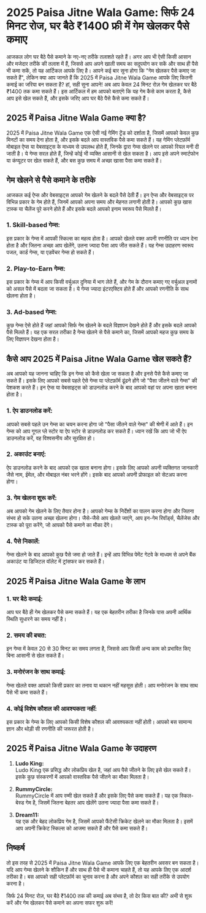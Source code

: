 # 2025 Paisa Jitne Wala Game: सिर्फ 24 मिनट रोज, घर बैठे ₹1400 फ्री में गेम खेलकर पैसे कमाए

आजकल लोग घर बैठे पैसे कमाने के नए-नए तरीके तलाशते रहते हैं। अगर आप भी ऐसी किसी आसान और मजेदार तरीके की तलाश में हैं, जिससे आप अपने खाली समय का सदुपयोग कर सकें और साथ ही पैसे भी कमा सकें, तो यह आर्टिकल आपके लिए है। आपने कई बार सुना होगा कि "गेम खेलकर पैसे कमाए जा सकते हैं", लेकिन क्या आप जानते हैं कि 2025 में Paisa Jitne Wala Game आपके लिए कितनी कमाई का जरिया बन सकता है? हां, सही सुना आपने! अब आप केवल 24 मिनट रोज़ गेम खेलकर घर बैठे ₹1400 तक कमा सकते हैं। इस आर्टिकल में हम आपको बताएंगे कि यह गेम कैसे काम करता है, कैसे आप इसे खेल सकते हैं, और इसके जरिए आप घर बैठे पैसे कैसे कमा सकते हैं।

## 2025 में Paisa Jitne Wala Game क्या है?

2025 में Paisa Jitne Wala Game एक ऐसी नई गेमिंग ट्रेंड को दर्शाता है, जिसमें आपको केवल कुछ मिनटों का समय देना होता है, और इसके बदले आप वास्तविक पैसे कमा सकते हैं। यह गेमिंग प्लेटफ़ॉर्म मोबाइल ऐप्स या वेबसाइट्स के माध्यम से उपलब्ध होते हैं, जिनके द्वारा गेम्स खेलने पर आपको रियल मनी दी जाती है। ये गेम्स सरल होते हैं, जिन्हें कोई भी व्यक्ति आसानी से खेल सकता है। आप इसे अपने स्मार्टफोन या कंप्यूटर पर खेल सकते हैं, और बस कुछ समय में अच्छा खासा पैसा कमा सकते हैं।

## गेम खेलने से पैसे कमाने के तरीके

आजकल कई ऐप्स और वेबसाइट्स आपको गेम खेलने के बदले पैसे देती हैं। इन ऐप्स और वेबसाइट्स पर विभिन्न प्रकार के गेम होते हैं, जिनमें आपको अपना समय और मेहनत लगानी होती है। आपको कुछ खास टास्क या चैलेंज पूरे करने होते हैं और इसके बदले आपको इनाम स्वरूप पैसे मिलते हैं। 

### 1. Skill-based गेम्स:
इस प्रकार के गेम्स में आपकी स्किल्स का महत्व होता है। आपको खेलते वक्त अपनी रणनीति पर ध्यान देना होता है और जितना अच्छा आप खेलेंगे, उतना ज्यादा पैसा आप जीत सकते हैं। यह गेम्स उदाहरण स्वरूप पजल, कार्ड गेम्स, या एडवेंचर गेम्स हो सकते हैं। 

### 2. Play-to-Earn गेम्स:
इस प्रकार के गेम्स में आप किसी वर्चुअल दुनिया में भाग लेते हैं, और गेम के दौरान कमाए गए वर्चुअल इनामों को असल पैसे में बदला जा सकता है। ये गेम्स ज्यादा इंटरएक्टिव होते हैं और आपको रणनीति के साथ खेलना होता है।

### 3. Ad-based गेम्स:
कुछ गेम्स ऐसे होते हैं जहां आपको सिर्फ गेम खेलने के बदले विज्ञापन देखने होते हैं और इसके बदले आपको पैसे मिलते हैं। यह एक सरल तरीका है गेम्स खेलने से पैसे कमाने का, जिसमें आपको महज कुछ समय के लिए विज्ञापन देखना होता है। 

## कैसे आप 2025 में Paisa Jitne Wala Game खेल सकते हैं?

अब आपको यह जानना चाहिए कि इन गेम्स को कैसे खेला जा सकता है और इनसे पैसे कैसे कमाए जा सकते हैं। इसके लिए आपको सबसे पहले ऐसे गेम्स या प्लेटफ़ॉर्म ढूंढने होंगे जो "पैसा जीतने वाले गेम्स" की पेशकश करते हैं। इन ऐप्स या वेबसाइट्स को डाउनलोड करने के बाद आपको वहां पर अपना खाता बनाना होता है। 

### 1. ऐप डाउनलोड करें:
आपको सबसे पहले उन गेम्स का चयन करना होगा जो "पैसा जीतने वाले गेम्स" की श्रेणी में आते हैं। इन गेम्स को आप गूगल प्ले स्टोर या ऐप स्टोर से डाउनलोड कर सकते हैं। ध्यान रखें कि आप जो भी ऐप डाउनलोड करें, वह विश्वसनीय और सुरक्षित हो। 

### 2. अकाउंट बनाएं:
ऐप डाउनलोड करने के बाद आपको एक खाता बनाना होगा। इसके लिए आपको अपनी व्यक्तिगत जानकारी जैसे नाम, ईमेल, और मोबाइल नंबर भरने होंगे। इसके बाद आपको अपनी प्रोफाइल को सेटअप करना होगा। 

### 3. गेम खेलना शुरू करें:
अब आपको गेम खेलने के लिए तैयार होना है। आपको गेम्स के निर्देशों का पालन करना होगा और जितना संभव हो सके उतना अच्छा खेलना होगा। जैसे-जैसे आप खेलते जाएंगे, आप इन-गेम रिवॉर्ड्स, चैलेंजेस और टास्क को पूरा करेंगे, जो आपको पैसे कमाने का मौका देंगे।

### 4. पैसे निकालें:
गेम्स खेलने के बाद आपको कुछ पैसे जमा हो जाते हैं। इन्हें आप विभिन्न पेमेंट गेटवे के माध्यम से अपने बैंक अकाउंट या डिजिटल वॉलेट में ट्रांसफर कर सकते हैं। 

## 2025 में Paisa Jitne Wala Game के लाभ

### 1. घर बैठे कमाई:  
आप घर बैठे ही गेम खेलकर पैसे कमा सकते हैं। यह एक बेहतरीन तरीका है जिनके पास अपनी आर्थिक स्थिति सुधारने का समय नहीं है। 

### 2. समय की बचत:  
इन गेम्स में केवल 20 से 30 मिनट का समय लगता है, जिससे आप किसी अन्य काम को प्रभावित किए बिना आसानी से खेल सकते हैं। 

### 3. मनोरंजन के साथ कमाई:  
गेम्स खेलते वक्त आपको किसी प्रकार का तनाव या थकान नहीं महसूस होती। आप मनोरंजन के साथ साथ पैसे भी कमा सकते हैं। 

### 4. कोई विशेष कौशल की आवश्यकता नहीं:  
इस प्रकार के गेम्स के लिए आपको किसी विशेष कौशल की आवश्यकता नहीं होती। आपको बस सामान्य ज्ञान और थोड़ी सी रणनीति की जरूरत होती है। 

## 2025 में Paisa Jitne Wala Game के उदाहरण

1. **Ludo King:**  
Ludo King एक प्रसिद्ध और लोकप्रिय खेल है, जहां आप पैसे जीतने के लिए इसे खेल सकते हैं। इसके कुछ संस्करणों में आपको वास्तविक पैसे जीतने का मौका मिलता है। 

2. **RummyCircle:**  
RummyCircle में आप रम्मी खेल सकते हैं और इसके लिए पैसे कमा सकते हैं। यह एक स्किल-बेस्ड गेम है, जिसमें जितना बेहतर आप खेलेंगे उतना ज्यादा पैसा कमा सकते हैं।

3. **Dream11:**  
यह एक और बेहद लोकप्रिय गेम है, जिसमें आपको फैंटेसी क्रिकेट खेलने का मौका मिलता है। इसमें आप अपनी क्रिकेट स्किल्स को आजमा सकते हैं और पैसे कमा सकते हैं। 

## निष्कर्ष

तो इस तरह से 2025 में Paisa Jitne Wala Game आपके लिए एक बेहतरीन अवसर बन सकता है। यदि आप गेम्स खेलने के शौकिन हैं और साथ ही पैसे भी कमाना चाहते हैं, तो यह आपके लिए एक आदर्श तरीका है। बस आपको सही प्लेटफ़ॉर्म का चुनाव करना है और अपने कौशल का सही तरीके से उपयोग करना है। 

सिर्फ 24 मिनट रोज़, घर बैठे ₹1400 तक की कमाई अब संभव है, तो देर किस बात की? अभी से शुरू करें और गेम खेलकर पैसे कमाने का अपना सफर शुरू करें!
